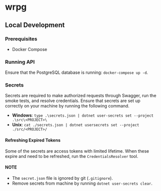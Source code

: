 # wrpg

## Local Development

### Prerequisites

- Docker Compose

### Running API

Ensure that the PostgreSQL database is running: `docker-compose up -d`.

### Secrets

Secrets are required to make authorized requests through Swagger, run the smoke tests, and resolve credentials.
Ensure that secrets are set up correctly on your machine by running the following command.
- **Windows**: `type .\secrets.json | dotnet user-secrets set --project .\src\<PROJECT>\`
- **Unix**: `cat ./secrets.json | dotnet usersecrets set --project ./src/<PROJECT>/`

#### Refreshing Expired Tokens

Some of the secrets are access tokens with limited lifetime. When these expire and need to be refreshed, run the
`CredentialsResolver` tool.

#### NOTE
- The `secret.json` file is ignored by git (`.gitignore`).
- Remove secrets from machine by running `dotnet user-secrets clear`.
